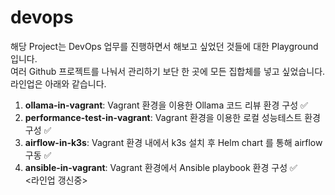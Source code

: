 # devops
해당 Project는 DevOps 업무를 진행하면서 해보고 싶었던 것들에 대한 Playground 입니다. <br>
여러 Github 프로젝트를 나눠서 관리하기 보단 한 곳에 모든 집합체를 넣고 싶었습니다.
라인업은 아래와 같습니다. <br>
1. <b>ollama-in-vagrant</b>: Vagrant 환경을 이용한 Ollama 코드 리뷰 환경 구성 ✅ 
2. <b>performance-test-in-vagrant</b>: Vagrant 환경을 이용한 로컬 성능테스트 환경 구성 ✅ <br>
3. <b>airflow-in-k3s</b>: Vagrant 환경 내에서 k3s 설치 후 Helm chart 를 통해 airflow 구동 ✅ <br>
4. <b>ansible-in-vagrant</b>: Vagrant 환경에서 Ansible playbook 환경 구성 ✅ <br>
<라인업 갱신중>